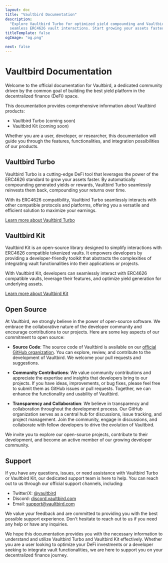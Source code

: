 ```yaml
---
layout: doc
title: "Vaultbird Documentation"
description:
  "Explore Vaultbird Turbo for optimized yield compounding and VaultbirdKit for
  seamless ERC4626 vault interactions. Start growing your assets faster today!"
titleTemplate: false
ogImage: "og.png"

next: false
---
```


# Vaultbird Documentation

Welcome to the official documentation for Vaultbird, a dedicated community
driven by the common goal of building the best yield platform in the
decentralized finance (DeFi) space.

This documentation provides comprehensive information about Vaultbird products:

- Vaultbird Turbo (coming soon)
- Vaultbird Kit (coming soon)

Whether you are a user, developer, or researcher, this documentation will guide
you through the features, functionalities, and integration possibilities of our
products.

## Vaultbird Turbo

Vaultbird Turbo is a cutting-edge DeFi tool that leverages the power of the
ERC4626 standard to grow your assets faster. By automatically compounding
generated yields or rewards, Vaultbird Turbo seamlessly reinvests them back,
compounding your returns over time.

With its ERC4626 compatibility, Vaultbird Turbo seamlessly interacts with other
compatible protocols and platforms, offering you a versatile and efficient
solution to maximize your earnings.

[Learn more about Vaultbird Turbo](./turbo/introduction.md)

## Vaultbird Kit

Vaultbird Kit is an open-source library designed to simplify interactions with
ERC4626 compatible tokenized vaults. It empowers developers by providing a
developer-friendly toolkit that abstracts the complexities of integrating vault
functionalities into their applications or projects.

With Vaultbird Kit, developers can seamlessly interact with ERC4626 compatible
vaults, leverage their features, and optimize yield generation for underlying
assets.

[Learn more about Vaultbird Kit](./kit/introduction.md)

## Open Source

At Vaultbird, we strongly believe in the power of open-source software. We
embrace the collaborative nature of the developer community and encourage
contributions to our projects. Here are some key aspects of our commitment to
open source:

- **Source Code**: The source code of Vaultbird is available on our
  [official GitHub organization](https://github.com/vaultbird). You can explore,
  review, and contribute to the development of Vaultbird. We welcome your pull
  requests and suggestions.

- **Community Contributions**: We value community contributions and appreciate
  the expertise and insights that developers bring to our projects. If you have
  ideas, improvements, or bug fixes, please feel free to submit them as GitHub
  issues or pull requests. Together, we can enhance the functionality and
  usability of Vaultbird.

- **Transparency and Collaboration**: We believe in transparency and
  collaboration throughout the development process. Our GitHub organization
  serves as a central hub for discussions, issue tracking, and project
  management. Join the community, engage in discussions, and collaborate with
  fellow developers to drive the evolution of Vaultbird.

We invite you to explore our open-source projects, contribute to their
development, and become an active member of our growing developer community.

## Support

If you have any questions, issues, or need assistance with Vaultbird Turbo or
Vaultbird Kit, our dedicated support team is here to help. You can reach out to
us through our official support channels, including:

- Twitter/X: [@vaultbird](https://x.com/vaultbird)
- Discord: [discord.vaultbird.com](#)
- Email: support@vaultbird.com

We value your feedback and are committed to providing you with the best possible
support experience. Don't hesitate to reach out to us if you need any help or
have any inquiries.

We hope this documentation provides you with the necessary information to
understand and utilize Vaultbird Turbo and Vaultbird Kit effectively. Whether
you are a user looking to optimize your DeFi investments or a developer seeking
to integrate vault functionalities, we are here to support you on your
decentralized finance journey.

